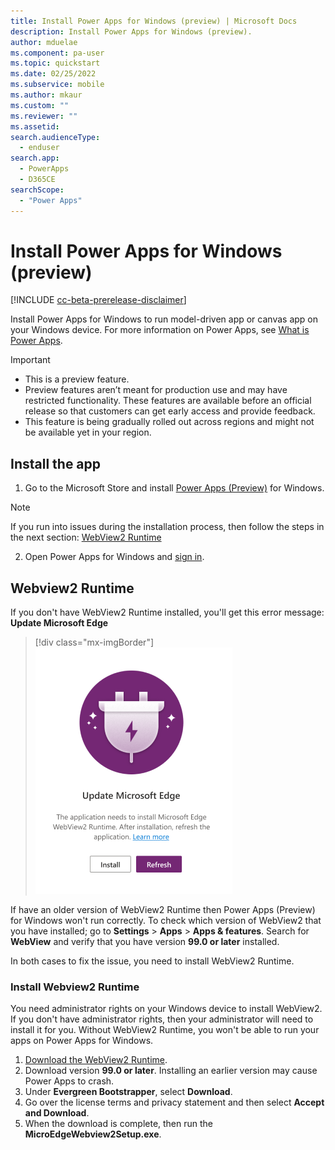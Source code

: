 ```yaml
---
title: Install Power Apps for Windows (preview) | Microsoft Docs
description: Install Power Apps for Windows (preview).
author: mduelae
ms.component: pa-user
ms.topic: quickstart
ms.date: 02/25/2022
ms.subservice: mobile
ms.author: mkaur
ms.custom: ""
ms.reviewer: ""
ms.assetid: 
search.audienceType: 
  - enduser
search.app: 
  - PowerApps
  - D365CE
searchScope:
  - "Power Apps"
---
```


# Install Power Apps for Windows (preview) 

[!INCLUDE [cc-beta-prerelease-disclaimer](../includes/cc-beta-prerelease-disclaimer.md)]

Install Power Apps for Windows to run model-driven app or canvas app on your Windows device. For more information on Power Apps, see [What is Power Apps](/powerapps/powerapps-overview).


> [!IMPORTANT]
> - This is a preview feature.
> - Preview features aren’t meant for production use and may have restricted functionality. These features are available before an official release so that customers can get early access and provide feedback.
> - This feature is being gradually rolled out across regions and might not be available yet in your region.

## Install the app

1. Go to the Microsoft Store and install [Power Apps (Preview)](https://www.microsoft.com/store/apps/9MVC8P1Q3B29) for Windows.
  > [!NOTE]
  > If you run into issues during the installation process, then follow the steps in the next section: [WebView2 Runtime](windows-app-install.md#webview2-runtime)
2. Open Power Apps for Windows and [sign in](windows-app-use.md). 

## Webview2 Runtime

If you don't have WebView2 Runtime installed, you'll get this error message: **Update Microsoft Edge**

> [!div class="mx-imgBorder"]
> ![WebView2 Runtime errow.](media/webview2.png "WebView2")

If have an older version of WebView2 Runtime then Power Apps (Preview) for Windows won't run correctly. To check which version of WebView2 that you have installed; go to **Settings** > **Apps** > **Apps & features**. Search for **WebView** and verify that you have version **99.0 or later** installed.

In both cases to fix the issue, you need to install WebView2 Runtime.

### Install Webview2 Runtime

You need administrator rights on your Windows device to install WebView2. If you don't have administrator rights, then your administrator will need to install it for you. Without WebView2 Runtime, you won't be able to run your apps on Power Apps for Windows.

1. [Download the WebView2 Runtime](https://developer.microsoft.com/microsoft-edge/webview2/#download-section).
2. Download version **99.0 or later**. Installing an earlier version may cause Power Apps to crash.
3. Under **Evergreen Bootstrapper**, select **Download**.
4. Go over the license terms and privacy statement and then select **Accept and Download**.
5. When the download is complete, then run the **MicroEdgeWebview2Setup.exe**.

